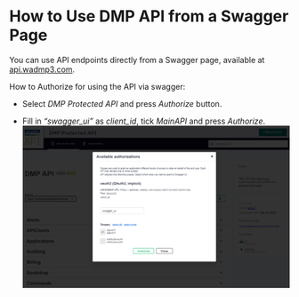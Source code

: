 
# How to Use DMP API from a Swagger Page

You can use API endpoints directly from a Swagger page, available at [api.wadmp3.com](https://api.wadmp3.com).  

How to Authorize for using the API via swagger:

- Select _DMP Protected API_ and press _Authorize_ button.

- Fill in _“swagger_ui”_ as _client_id_, tick _MainAPI_ and press _Authorize_.
  ![Config Profile API](../../images/api/conf_prof_api_02.png)
